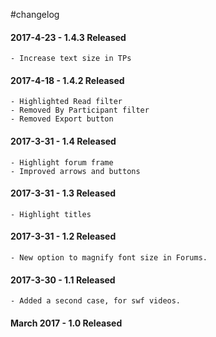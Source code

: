 
#changelog

#### 2017-4-23  - 1.4.3 Released
	
	- Increase text size in TPs

#### 2017-4-18  - 1.4.2 Released
	
	- Highlighted Read filter
	- Removed By Participant filter
	- Removed Export button

#### 2017-3-31  - 1.4 Released

    - Highlight forum frame
    - Improved arrows and buttons
    
#### 2017-3-31  - 1.3 Released

    - Highlight titles 
    
#### 2017-3-31  - 1.2 Released

    - New option to magnify font size in Forums. 
    
#### 2017-3-30  - 1.1 Released

    - Added a second case, for swf videos. 

#### March 2017 - 1.0 Released 
